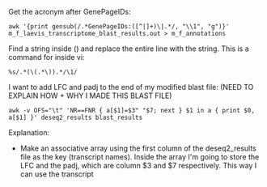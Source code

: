 Get the acronym after GenePageIDs: 
```
awk '{print gensub(/.*GenePageIDs:([^|]+)\|.*/, "\\1", "g")}' m_f_laevis_transcriptome_blast_results.out > m_f_annotations
```
Find a string inside () and replace the entire line with the string. This is a command for inside vi: 
```
%s/.*(\(.*\)).*/\1/
```
I want to add LFC and padj to the end of my modified blast file: (NEED TO EXPLAIN HOW + WHY I MADE THIS BLAST FILE)
```
awk -v OFS="\t" 'NR==FNR { a[$1]=$3" "$7; next } $1 in a { print $0, a[$1] }' deseq2_results blast_results
```
Explanation: 
- Make an associative array using the first column of the deseq2_results file as the key (transcript names). Inside the array I'm going to store the LFC and the padj, which are column $3 and $7 respectively. This way I can use the transcript 
